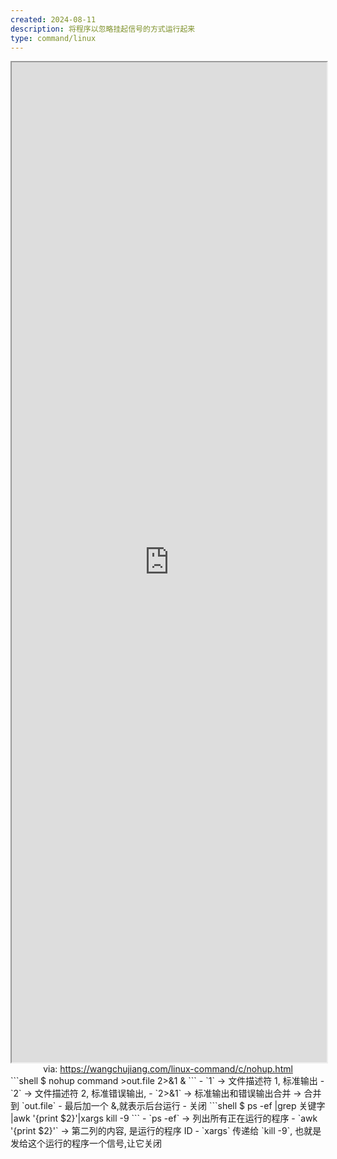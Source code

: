 ```yaml
---
created: 2024-08-11
description: 将程序以忽略挂起信号的方式运行起来
type: command/linux
---
```


<iframe src='https://wangchujiang.com/linux-command/c/nohup.html' style='height:40vh;width:100%' class='iframe-radius' allow='fullscreen'></iframe>
<center>via: <a href='https://wangchujiang.com/linux-command/c/nohup.html' target='_blank' class='external-link'>https://wangchujiang.com/linux-command/c/nohup.html</a></center>
```shell
$ nohup command >out.file 2>&1 &
```
    - `1` -> 文件描述符 1, 标准输出
    - `2` -> 文件描述符 2, 标准错误输出,
    - `2>&1` -> 标准输出和错误输出合并 -> 合并到 `out.file`
    - 最后加一个 &,就表示后台运行
  - 关闭
```shell
$ ps -ef |grep 关键字  |awk '{print $2}'|xargs kill -9
```
      - `ps -ef` -> 列出所有正在运行的程序
      - `awk '{print $2}'` -> 第二列的内容, 是运行的程序 ID
      - `xargs` 传递给 `kill -9`, 也就是发给这个运行的程序一个信号,让它关闭
